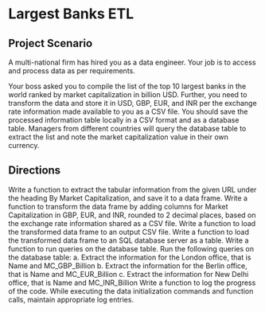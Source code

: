 # Largest Banks ETL
## Project Scenario
A multi-national firm has hired you as a data engineer. Your job is to access and process data as per requirements.

Your boss asked you to compile the list of the top 10 largest banks in the world ranked by market capitalization in billion USD. Further, you need to transform the data and store it in USD, GBP, EUR, and INR per the exchange rate information made available to you as a CSV file. You should save the processed information table locally in a CSV format and as a database table. Managers from different countries will query the database table to extract the list and note the market capitalization value in their own currency.

## Directions
Write a function to extract the tabular information from the given URL under the heading By Market Capitalization, and save it to a data frame.
Write a function to transform the data frame by adding columns for Market Capitalization in GBP, EUR, and INR, rounded to 2 decimal places, based on the exchange rate information shared as a CSV file.
Write a function to load the transformed data frame to an output CSV file.
Write a function to load the transformed data frame to an SQL database server as a table.
Write a function to run queries on the database table.
Run the following queries on the database table:
a. Extract the information for the London office, that is Name and MC_GBP_Billion
b. Extract the information for the Berlin office, that is Name and MC_EUR_Billion
c. Extract the information for New Delhi office, that is Name and MC_INR_Billion
Write a function to log the progress of the code.
While executing the data initialization commands and function calls, maintain appropriate log entries.